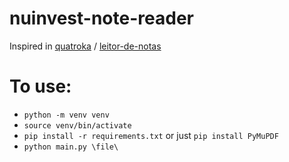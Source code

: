 # nuinvest-note-reader

Inspired in [quatroka](https://github.com/quatroka) / [leitor-de-notas](https://github.com/quatroka/leitor-de-notas)

# To use:
- `python -m venv venv`
- `source venv/bin/activate`
- `pip install -r requirements.txt` or just `pip install PyMuPDF` 
- `python main.py \file\`
